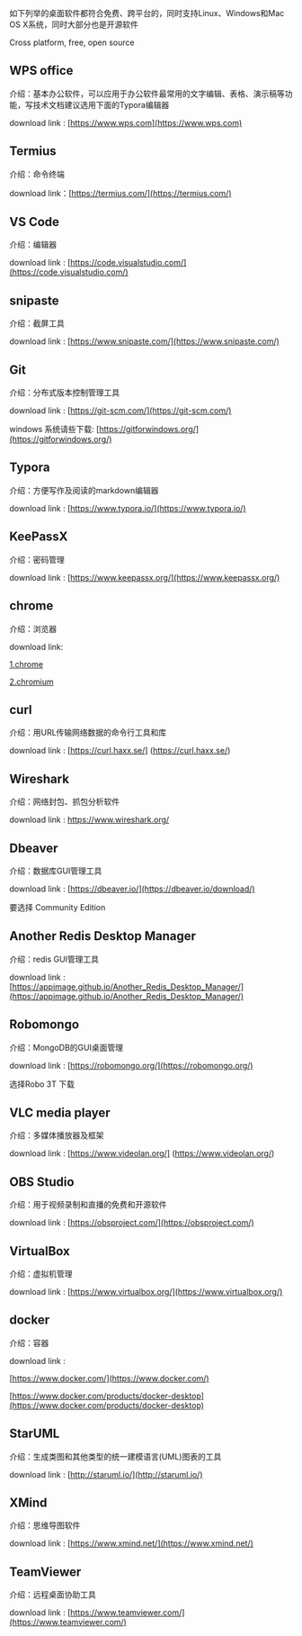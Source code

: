 

如下列举的桌面软件都符合免费、跨平台的，同时支持Linux、Windows和Mac OS X系统，同时大部分也是开源软件

Cross platform, free, open source



## WPS office

介绍：基本办公软件，可以应用于办公软件最常用的文字编辑、表格、演示稿等功能，写技术文档建议选用下面的Typora编辑器

download link : [https://www.wps.com](https://www.wps.com)



## Termius

介绍：命令终端

download link：[https://termius.com/](https://termius.com/)



## VS Code

介绍：编辑器

download link : [https://code.visualstudio.com/](https://code.visualstudio.com/)



## snipaste

介绍：截屏工具

download link : [https://www.snipaste.com/](https://www.snipaste.com/)



## Git

介绍：分布式版本控制管理工具

download link : 
[https://git-scm.com/](https://git-scm.com/)

windows 系统请些下载:
[https://gitforwindows.org/](https://gitforwindows.org/)



## Typora

介绍：方便写作及阅读的markdown编辑器

download link : [https://www.typora.io/](https://www.typora.io/)




## KeePassX

介绍：密码管理

download link : [https://www.keepassx.org/](https://www.keepassx.org/)




## chrome

介绍：浏览器

download link:

[1.chrome](https://www.google.com/chrome/) 

[2.chromium](https://www.chromium.org/)



## curl

介绍：用URL传输网络数据的命令行工具和库

download link : [https://curl.haxx.se/] (https://curl.haxx.se/)




## Wireshark

介绍：网络封包、抓包分析软件

download link : [https://www.wireshark.org/
](https://www.wireshark.org/
)



## Dbeaver

介绍：数据库GUI管理工具

download link : [https://dbeaver.io/](https://dbeaver.io/download/)

要选择 Community Edition 




## Another Redis Desktop Manager

介绍：redis GUI管理工具

download link : [https://appimage.github.io/Another_Redis_Desktop_Manager/](https://appimage.github.io/Another_Redis_Desktop_Manager/)




## Robomongo

介绍：MongoDB的GUI桌面管理

download link : [https://robomongo.org/](https://robomongo.org/)

选择Robo 3T 下载




## VLC media player

介绍：多媒体播放器及框架

download link : [https://www.videolan.org/]
(https://www.videolan.org/)




## OBS Studio

介绍：用于视频录制和直播的免费和开源软件

download link : [https://obsproject.com/](https://obsproject.com/)



## VirtualBox

介绍：虚拟机管理

download link : [https://www.virtualbox.org/](https://www.virtualbox.org/)



## docker

介绍：容器

download link : 

[https://www.docker.com/](https://www.docker.com/)

[https://www.docker.com/products/docker-desktop](https://www.docker.com/products/docker-desktop)

## StarUML

介绍：生成类图和其他类型的统一建模语言(UML)图表的工具

download link : [http://staruml.io/](http://staruml.io/)



## XMind

介绍：思维导图软件

download link : [https://www.xmind.net/](https://www.xmind.net/)



## TeamViewer

介绍：远程桌面协助工具

download link : [https://www.teamviewer.com/](https://www.teamviewer.com/)


